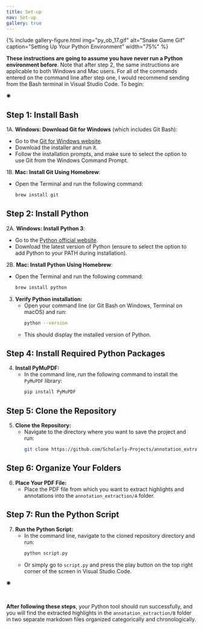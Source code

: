 ```yaml
---
title: Set-up
nav: Set-up
gallery: true
---
```


{% include gallery-figure.html img="py_ob_17.gif" alt="Snake Game Gif" caption="Setting Up Your Python Environment" width="75%" %}

**These instructions are going to assume you have never run a Python environment before**. Note that after step 2, the same instructions are applicable to both Windows and Mac users. For all of the commands entered on the command line after step one, I would recommend sending from the Bash terminal in Visual Studio Code. To begin:

<div class="symbol-container">
    <p class="symbol">&#10042;</p>
</div>

## Step 1: Install Bash 

1A. **Windows: Download Git for Windows** (which includes Git Bash):
   - Go to the [Git for Windows website](https://gitforwindows.org/).
   - Download the installer and run it.
   - Follow the installation prompts, and make sure to select the option to use Git from the Windows Command Prompt.

1B. **Mac: Install Git Using Homebrew**:
   - Open the Terminal and run the following command:
     ```bash
     brew install git
     ```

## Step 2: Install Python

2A. **Windows: Install Python 3**:
   - Go to the [Python official website](https://www.python.org/downloads/).
   - Download the latest version of Python (ensure to select the option to add Python to your PATH during installation).

2B. **Mac: Install Python Using Homebrew**:
   - Open the Terminal and run the following command:
     ```bash
     brew install python
     ```

3. **Verify Python installation:**
   - Open your command line (or Git Bash on Windows, Terminal on macOS) and run:
     ```bash
     python --version
     ```
   - This should display the installed version of Python.

## Step 4: Install Required Python Packages

4. **Install PyMuPDF:**
   - In the command line, run the following command to install the `PyMuPDF` library:
     ```bash
     pip install PyMuPDF
     ```

## Step 5: Clone the Repository

5. **Clone the Repository:**
   - Navigate to the directory where you want to save the project and run:
     ```bash
     git clone https://github.com/Scholarly-Projects/annotation_extraction.git
     ```

## Step 6: Organize Your Folders

6. **Place Your PDF File:**
   - Place the PDF file from which you want to extract highlights and annotations into the `annotation_extraction/A` folder.

## Step 7: Run the Python Script

7. **Run the Python Script:**
   - In the command line, navigate to the cloned repository directory and run:
     ```bash
     python script.py
     ```
   - Or simply go to `script.py` and press the play button on the top right corner of the screen in Visual Studio Code.

<div class="symbol-container">
    <p class="symbol">&#10042;</p>
</div>
<br>

**After following these steps**, your Python tool should run successfully, and you will find the extracted highlights in the `annotation_extraction/B` folder in two separate markdown files organized categorically and chronologically.
